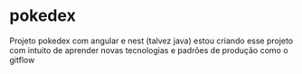# pokedex
Projeto pokedex com angular e nest (talvez java)
estou criando esse projeto com intuito de aprender novas tecnologias e padrões de produção como o gitflow

